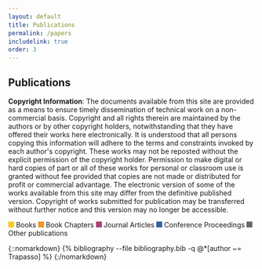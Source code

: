 ```yaml
---
layout: default 
title: Publications
permalink: /papers
includelink: true
order: 3
---
```


## Publications

**Copyright Information**:
The documents available from this site are provided as a means to ensure timely dissemination of technical
work on a non-commercial basis. Copyright and all rights therein are maintained by the authors or by other
copyright holders, notwithstanding that they have offered their works here electronically. It is understood
that all persons copying this information will adhere to the terms and constraints invoked by each author's
copyright. These works may not be reposted without the explicit permission of the copyright holder.
Permission to make digital or hard copies of part or all of these works for personal or classroom use is
granted without fee provided that copies are not made or distributed for profit or commercial advantage.
The electronic version of some of the works available from this site may differ from the definitive published
version. Copyright of works submitted for publication may be transferred without further notice and this
version may no longer be accessible.

<span><img alt="book" src="/assets/img/book-box.png"/> Books</span>
<span><img alt="chapter" src="/assets/img/incollection-box.png"/> Book Chapters</span>
<span><img alt="article" src="/assets/img/article-box.png"/> Journal Articles</span>
<span><img alt="conference" src="/assets/img/inproceedings-box.png"/> Conference Proceedings</span>
<span><img alt="other" src="/assets/img/informal-box.png"/> Other publications</span>

{::nomarkdown}
{% bibliography --file bibliography.bib -q @*[author ~= Trapasso] %}
{:/nomarkdown}

